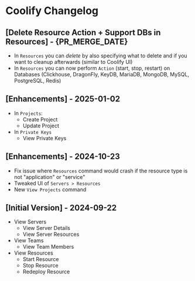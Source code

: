 # Coolify Changelog

## [Delete Resource Action + Support DBs in Resources] - {PR_MERGE_DATE}

- In `Resources` you can _delete_ by also specifying what to delete and if you want to cleanup afterwards (similar to Coolify UI)
- In `Resources` you can now perform `Action` (start, stop, restart) on Databases (Clickhouse, DragonFly, KeyDB, MariaDB, MongoDB, MySQL, PostgreSQL, Redis)

## [Enhancements] - 2025-01-02

- In `Projects`:
    - Create Project
    - Update Project
- In `Private Keys`
    - View Private Keys

## [Enhancements] - 2024-10-23

- Fix issue where `Resources` command would crash if the resource type is not "application" or "service"
- Tweaked UI of `Servers > Resources`
- New `View Projects` command

## [Initial Version] - 2024-09-22

- View Servers
    - View Server Details
    - View Server Resources
- View Teams
    - View Team Members
- View Resources
    - Start Resource
    - Stop Resource
    - Redeploy Resource